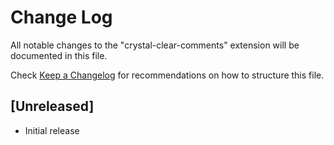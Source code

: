 # Change Log

All notable changes to the "crystal-clear-comments" extension will be documented in this file.

Check [Keep a Changelog](http://keepachangelog.com/) for recommendations on how to structure this file.

## [Unreleased]

- Initial release
